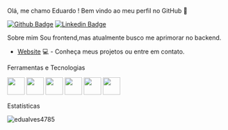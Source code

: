  Olá, me chamo Eduardo ! 
 Bem vindo ao meu perfil no GitHub 👋

[![Github Badge](https://img.shields.io/badge/-Github-000?style=flat-square&logo=Github&logoColor=white&link=https://github.com/EduAlves4785)](https://github.com/EduAlves4785)
[![Linkedin Badge](https://img.shields.io/badge/-LinkedIn-blue?style=flat-square&logo=Linkedin&logoColor=white&link=https://www.linkedin.com/in/eduardo-alves-2a8744239/)](https://www.linkedin.com/in/eduardo-alves-2a8744239/)


 Sobre mim
Sou  frontend,mas atualmente busco me aprimorar no backend.

- [Website](https://edualves4785.github.io/Portfolio/) 💻 - Conheça meus projetos ou entre em contato.

 Ferramentas e Tecnologias

<div>
 <img src="https://cdn.jsdelivr.net/gh/devicons/devicon/icons/html5/html5-original.svg" width="40" height="40"/>
 <img src="https://cdn.jsdelivr.net/gh/devicons/devicon/icons/css3/css3-original.svg" width="40" height="40"/>
 <img src="https://cdn.jsdelivr.net/gh/devicons/devicon/icons/bootstrap/bootstrap-original.svg"  width="40" height="40"/>       
 <img src="https://cdn.jsdelivr.net/gh/devicons/devicon/icons/javascript/javascript-original.svg"  width="40" height="40"/>
 <img src="https://cdn.jsdelivr.net/gh/devicons/devicon/icons/react/react-original.svg"  width="40" height="40"/>
 <img src="https://cdn.jsdelivr.net/gh/devicons/devicon/icons/mysql/mysql-original-wordmark.svg"  width="40" height="40"/>
<div/>

 Estatísticas
<p><img align="center" src="https://streak-stats.demolab.com?user=EduAlves4785&theme=tokyonight&hide_border=true&locale=pt_BR" alt="edualves4785" /></p>
 




          
          

          
          
          


